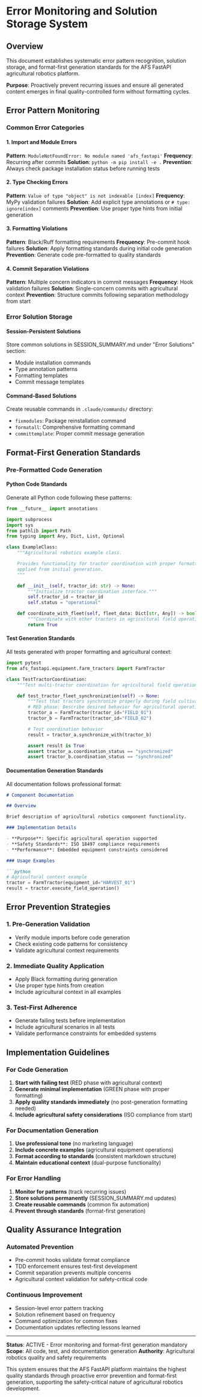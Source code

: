 # Error Monitoring and Solution Storage System

## Overview

This document establishes systematic error pattern recognition, solution storage, and format-first generation standards for the AFS FastAPI agricultural robotics platform.

**Purpose**: Proactively prevent recurring issues and ensure all generated content emerges in final quality-controlled form without formatting cycles.

## Error Pattern Monitoring

### Common Error Categories

#### 1. Import and Module Errors
**Pattern**: `ModuleNotFoundError: No module named 'afs_fastapi'`
**Frequency**: Recurring after commits
**Solution**: `python -m pip install -e .`
**Prevention**: Always check package installation status before running tests

#### 2. Type Checking Errors
**Pattern**: `Value of type "object" is not indexable [index]`
**Frequency**: MyPy validation failures
**Solution**: Add explicit type annotations or `# type: ignore[index]` comments
**Prevention**: Use proper type hints from initial generation

#### 3. Formatting Violations
**Pattern**: Black/Ruff formatting requirements
**Frequency**: Pre-commit hook failures
**Solution**: Apply formatting standards during initial code generation
**Prevention**: Generate code pre-formatted to quality standards

#### 4. Commit Separation Violations
**Pattern**: Multiple concern indicators in commit messages
**Frequency**: Hook validation failures
**Solution**: Single-concern commits with agricultural context
**Prevention**: Structure commits following separation methodology from start

### Error Solution Storage

#### Session-Persistent Solutions
Store common solutions in SESSION_SUMMARY.md under "Error Solutions" section:
- Module installation commands
- Type annotation patterns
- Formatting templates
- Commit message templates

#### Command-Based Solutions
Create reusable commands in `.claude/commands/` directory:
- `fixmodules`: Package reinstallation command
- `formatall`: Comprehensive formatting command
- `committemplate`: Proper commit message generation

## Format-First Generation Standards

### Pre-Formatted Code Generation

#### Python Code Standards
Generate all Python code following these patterns:

```python
from __future__ import annotations

import subprocess
import sys
from pathlib import Path
from typing import Any, Dict, List, Optional

class ExampleClass:
    """Agricultural robotics example class.

    Provides functionality for tractor coordination with proper formatting
    applied from initial generation.
    """

    def __init__(self, tractor_id: str) -> None:
        """Initialize tractor coordination interface."""
        self.tractor_id = tractor_id
        self.status = "operational"

    def coordinate_with_fleet(self, fleet_data: Dict[str, Any]) -> bool:
        """Coordinate with other tractors in agricultural field operations."""
        return True
```

#### Test Generation Standards
All tests generated with proper formatting and agricultural context:

```python
import pytest
from afs_fastapi.equipment.farm_tractors import FarmTractor

class TestTractorCoordination:
    """Test multi-tractor coordination for agricultural field operations."""

    def test_tractor_fleet_synchronization(self) -> None:
        """Test that tractors synchronize properly during field cultivation."""
        # RED phase: Describe desired behavior for agricultural operations
        tractor_a = FarmTractor(tractor_id="FIELD_01")
        tractor_b = FarmTractor(tractor_id="FIELD_02")

        # Test coordination behavior
        result = tractor_a.synchronize_with(tractor_b)

        assert result is True
        assert tractor_a.coordination_status == "synchronized"
        assert tractor_b.coordination_status == "synchronized"
```

#### Documentation Generation Standards
All documentation follows professional format:

```markdown
# Component Documentation

## Overview

Brief description of agricultural robotics component functionality.

### Implementation Details

- **Purpose**: Specific agricultural operation supported
- **Safety Standards**: ISO 18497 compliance requirements
- **Performance**: Embedded equipment constraints considered

### Usage Examples

```python
# Agricultural context example
tractor = FarmTractor(equipment_id="HARVEST_01")
result = tractor.execute_field_operation()
```

## Error Prevention Strategies

### 1. Pre-Generation Validation
- Verify module imports before code generation
- Check existing code patterns for consistency
- Validate agricultural context requirements

### 2. Immediate Quality Application
- Apply Black formatting during generation
- Use proper type hints from creation
- Include agricultural context in all examples

### 3. Test-First Adherence
- Generate failing tests before implementation
- Include agricultural scenarios in all tests
- Validate performance constraints for embedded systems

## Implementation Guidelines

### For Code Generation
1. **Start with failing test** (RED phase with agricultural context)
2. **Generate minimal implementation** (GREEN phase with proper formatting)
3. **Apply quality standards immediately** (no post-generation formatting needed)
4. **Include agricultural safety considerations** (ISO compliance from start)

### For Documentation Generation
1. **Use professional tone** (no marketing language)
2. **Include concrete examples** (agricultural equipment operations)
3. **Format according to standards** (consistent markdown structure)
4. **Maintain educational context** (dual-purpose functionality)

### For Error Handling
1. **Monitor for patterns** (track recurring issues)
2. **Store solutions permanently** (SESSION_SUMMARY.md updates)
3. **Create reusable commands** (common fix automation)
4. **Prevent through standards** (format-first generation)

## Quality Assurance Integration

### Automated Prevention
- Pre-commit hooks validate format compliance
- TDD enforcement ensures test-first development
- Commit separation prevents multiple concerns
- Agricultural context validation for safety-critical code

### Continuous Improvement
- Session-level error pattern tracking
- Solution refinement based on frequency
- Command optimization for common fixes
- Documentation updates reflecting lessons learned

---

**Status**: ACTIVE - Error monitoring and format-first generation mandatory
**Scope**: All code, test, and documentation generation
**Authority**: Agricultural robotics quality and safety requirements

This system ensures that the AFS FastAPI platform maintains the highest quality standards through proactive error prevention and format-first generation, supporting the safety-critical nature of agricultural robotics development.
